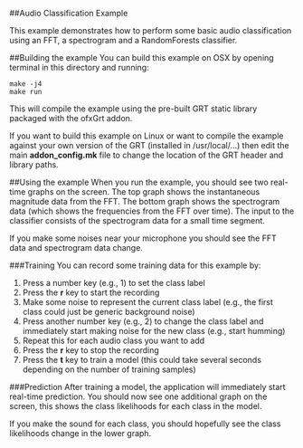 ##Audio Classification Example

This example demonstrates how to perform some basic audio classification using an FFT, a spectrogram and a RandomForests classifier.

##Building the example
You can build this example on OSX by opening terminal in this directory and running:

````
make -j4
make run
````

This will compile the example using the pre-built GRT static library packaged with the ofxGrt addon.

If you want to build this example on Linux or want to compile the example against your own version of the GRT (installed in /usr/local/...) then edit the 
main **addon_config.mk** file to change the location of the GRT header and library paths.

##Using the example
When you run the example, you should see two real-time graphs on the screen. The top graph shows the instantaneous magnitude data from the FFT.  The bottom graph shows the spectrogram data (which shows the frequencies from the FFT over time).  The input to the classifier consists of the spectrogram data for a small time segment.

If you make some noises near your microphone you should see the FFT data and spectrogram data change.

###Training
You can record some training data for this example by:

1. Press a number key (e.g., 1) to set the class label
2. Press the **r** key to start the recording
3. Make some noise to represent the current class label (e.g., the first class could just be generic background noise)
4. Press another number key (e.g., 2) to change the class label and immediately start making noise for the new class (e.g., start humming) 
5. Repeat this for each audio class you want to add
6. Press the **r** key to stop the recording
7. Press the **t** key to train a model (this could take several seconds depending on the number of training samples)

###Prediction
After training a model, the application will immediately start real-time prediction.  You should now see one additional graph on the screen, this shows the class likelihoods for each class in the model.

If you make the sound for each class, you should hopefully see the class likelihoods change in the lower graph.